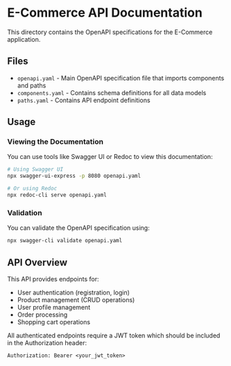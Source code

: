 # E-Commerce API Documentation

This directory contains the OpenAPI specifications for the E-Commerce application.

## Files

- `openapi.yaml` - Main OpenAPI specification file that imports components and paths
- `components.yaml` - Contains schema definitions for all data models
- `paths.yaml` - Contains API endpoint definitions

## Usage

### Viewing the Documentation

You can use tools like Swagger UI or Redoc to view this documentation:

```bash
# Using Swagger UI
npx swagger-ui-express -p 8080 openapi.yaml

# Or using Redoc
npx redoc-cli serve openapi.yaml
```

### Validation

You can validate the OpenAPI specification using:

```bash
npx swagger-cli validate openapi.yaml
```

## API Overview

This API provides endpoints for:

- User authentication (registration, login)
- Product management (CRUD operations)
- User profile management
- Order processing
- Shopping cart operations

All authenticated endpoints require a JWT token which should be included in the Authorization header:

```
Authorization: Bearer <your_jwt_token>
``` 